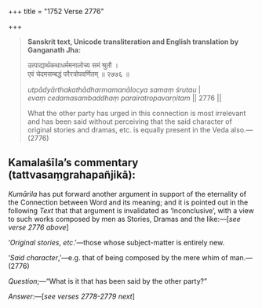 +++
title = "1752 Verse 2776"

+++
> **Sanskrit text, Unicode transliteration and English translation by Ganganath Jha:** 
>
> उत्पाद्यार्थकथाधर्ममनालोच्य समं श्रुतौ ।  
> एवं चेदमसम्बद्धं परैरत्रोपवर्णितम् ॥ २७७६ ॥ 
>
> *utpādyārthakathādharmamanālocya samaṃ śrutau* \|  
> *evaṃ cedamasambaddhaṃ parairatropavarṇitam* \|\| 2776 \|\| 
>
> What the other party has urged in this connection is most irrelevant and has been said without perceiving that the said character of original stories and dramas, etc. is equally present in the Veda also.—(2776)



## Kamalaśīla’s commentary (tattvasaṃgrahapañjikā):

*Kumārila* has put forward another argument in support of the eternality of the Connection between Word and its meaning; and it is pointed out in the following *Text* that that argument is invalidated as ‘Inconclusive’, with a view to such works composed by men as Stories, Dramas and the like:—[*see verse 2776 above*]

‘*Original stories*, *etc*.’—those whose subject-matter is entirely new.

‘*Said character*,’—e.g. that of being composed by the mere whim of man.—(2776)

*Question*;—“What is it that has been said by the other party?”

*Answer*:—[*see verses 2778-2779 next*]



